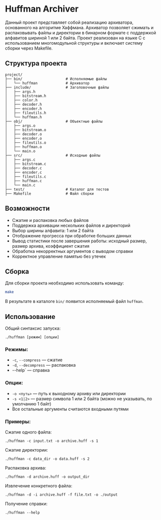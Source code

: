 # Huffman Archiver

Данный проект представляет собой реализацию архиватора, основанного на алгоритме Хаффмана. Архиватор позволяет сжимать и распаковывать файлы и директории в бинарном формате с поддержкой алфавитов шириной 1 или 2 байта. Проект реализован на языке C с использованием многомодульной структуры и включает систему сборки через Makefile.

## Структура проекта

```
project/
├── bin/                    # Исполняемые файлы
│   └── huffman             # Архиватор
├── include/                # Заголовочные файлы
│   ├── args.h
│   ├── bitstream.h
│   ├── color.h
│   ├── decoder.h
│   ├── encoder.h
│   ├── fileutils.h
│   └── huffman.h
├── obj/                    # Объектные файлы
│   ├── args.o
│   ├── bitstream.o
│   ├── decoder.o
│   ├── encoder.o
│   ├── fileutils.o
│   ├── huffman.o
│   └── main.o
├── src/                    # Исходные файлы
│   ├── args.c
│   ├── bitstream.c
│   ├── decoder.c
│   ├── encoder.c
│   ├── fileutils.c
│   ├── huffman.c
│   └── main.c
├── test/                   # Каталог для тестов
├── Makefile                # Файл сборки
```

## Возможности

- Сжатие и распаковка любых файлов
- Поддержка архивации нескольких файлов и директорий
- Выбор ширины алфавита: 1 или 2 байта
- Отображение прогресса при обработке больших данных
- Вывод статистики после завершения работы: исходный размер, размер архива, коэффициент сжатия
- Обработка некорректных аргументов с выводом справки
- Корректное управление памятью без утечек

## Сборка

Для сборки проекта необходимо использовать команду:

```bash
make
```

В результате в каталоге `bin/` появится исполняемый файл `huffman`.

## Использование

Общий синтаксис запуска:

```
./huffman [режим] [опции]
```

### Режимы:

- `-c`, `--compress` — сжатие
- `-d`, `--decompress` — распаковка
- --help` — справка

### Опции:

- `-o <путь>` — путь к выходному архиву или директории   
- `-s <1|2>` — размер символа 1 или 2 байта (можно не указывать, по умолчанию 1 байт)
- Все остальные аргументы считаются входными путями
### Примеры:

Сжатие одного файла:

```
./huffman -c input.txt -o archive.huff -s 1
```

Сжатие директории:

```
./huffman -c data_dir -o data.huff -s 2
```

Распаковка архива:

```
./huffman -d archive.huff -o output_dir
```

Извлечение конкретного файла:

```
./huffman -d -i archive.huff -f file.txt -o ./output
```

Получение справки:

```
./huffman --help
```
